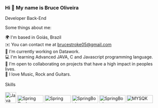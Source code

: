### Hi 👋 My name is Bruce Oliveira


Developer Back-End

Some things about me: 

🌍 I'm based in Goiás, Brazil<br>
✉️ You can contact me at brucestroke05@gmail.com<br>
🚀 I'm currently working on Datawork.<br>
💻 I'm learning Advanced JAVA, C and Javascript programming language.<br>
🤝 I'm open to collaborating on projects that have a high impact in peoples lives.<br>
🎸 I love Music, Rock and Guitars.<br>
<br>
 Skills
<br>
<br>
<a href="https://developer.mozilla.org/en-US/docs/Web/JavaScript" target="_blank" rel="noreferrer"><img src="https://raw.githubusercontent.com/danielcranney/readme-generator/main/public/icons/skills/java.svg" width="36" height="36" alt="Java" /></a>
<a href="https://developer.mozilla.org/en-US/docs/Web/JavaScript" target="_blank" rel="noreferrer"><img src="https://img.shields.io/badge/Spring_Boot-F2F4F9?style=for-the-badge&logo=spring-boot" width="86" height="26" alt="Spring Boot" /></a>
<a href="https://developer.mozilla.org/en-US/docs/Web/JavaScript" target="_blank" rel="noreferrer"><img src="https://img.shields.io/badge/Spring-6DB33F?style=for-the-badge&logo=spring&logoColor=white"  width="86" height="26" alt="Spring" /></a>
<a href="https://developer.mozilla.org/en-US/docs/Web/JavaScript" target="_blank" rel="noreferrer"><img src="https://img.shields.io/badge/Postman-FF6C37?style=for-the-badge&logo=Postman&logoColor=white"  width="86" height="26" alt="SpringBoot" /></a>
<a href="https://developer.mozilla.org/en-US/docs/Web/JavaScript" target="_blank" rel="noreferrer"><img src="https://img.shields.io/badge/Bootstrap-563D7C?style=for-the-badge&logo=bootstrap&logoColor=white" width="86" height="26" alt="SpringBoot" /></a>
<a href="https://developer.mozilla.org/en-US/docs/Web/JavaScript" target="_blank" rel="noreferrer"><img src="https://img.shields.io/badge/MySQL-005C84?style=for-the-badge&logo=mysql&logoColor=white" width="86" height="26" alt="MYSQK" /></a>



